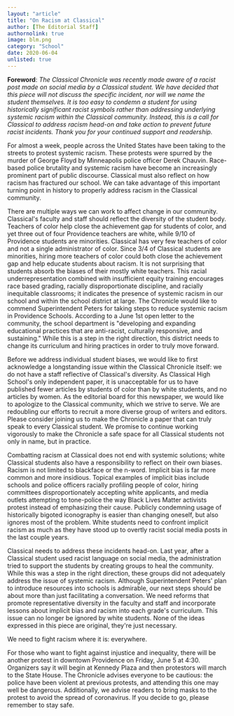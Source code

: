 ```yaml
---
layout: "article"
title: "On Racism at Classical"
author: [The Editorial Staff]
authornolink: true
image: blm.png
category: "School"
date: 2020-06-04
unlisted: true
---
```

**Foreword**: *The Classical Chronicle was recently made aware of a racist post made on social media by a Classical student. We have decided that this piece will not discuss the specific incident, nor will we name the student themselves. It is too easy to condemn a student for using historically significant racist symbols rather than addressing underlying systemic racism within the Classical community. Instead, this is a call for Classical to address racism head-on and take action to prevent future racist incidents. Thank you for your continued support and readership.*

For almost a week, people across the United States have been taking to the streets to protest systemic racism. These protests were spurred by the murder of George Floyd by Minneapolis police officer Derek Chauvin. Race-based police brutality and systemic racism have become an increasingly prominent part of public discourse. Classical must also reflect on how racism has fractured our school. We can take advantage of this important turning point in history to properly address racism in the Classical community.

There are multiple ways we can work to affect change in our community. Classical's faculty and staff should reflect the diversity of the student body. Teachers of color help close the achievement gap for students of color, and yet three out of four Providence teachers are white, while 9/10 of Providence students are minorities. Classical has very few teachers of color and not a single administrator of color. Since 3/4 of Classical students are minorities, hiring more teachers of color could both close the achievement gap and help educate students about racism. It is not surprising that students absorb the biases of their mostly white teachers. This racial underrepresentation combined with insufficient equity training encourages race based grading, racially disproportionate discipline, and racially inequitable classrooms; it indicates the presence of systemic racism in our school and within the school district at large. The Chronicle would like to commend Superintendent Peters for taking steps to reduce systemic racism in Providence Schools. According to a June 1st open letter to the community, the school department is "developing and expanding educational practices that are anti-racist, culturally responsive, and sustaining." While this is a step in the right direction, this district needs to change its curriculum and hiring practices in order to truly move forward.

Before we address individual student biases, we would like to first acknowledge a longstanding issue within the Classical Chronicle itself: we do not have a staff reflective of Classical's diversity. As Classical High School's only independent paper, it is unacceptable for us to have published fewer articles by students of color than by white students, and no articles by women. As the editorial board for this newspaper, we would like to apologize to the Classical community, which we strive to serve. We are redoubling our efforts to recruit a more diverse group of writers and editors. Please consider joining us to make the Chronicle a paper that can truly speak to every Classical student. We promise to continue working vigorously to make the Chronicle a safe space for all Classical students not only in name, but in practice.

Combatting racism at Classical does not end with systemic solutions; white Classical students also have a responsibility to reflect on their own biases. Racism is not limited to blackface or the n-word. Implicit bias is far more common and more insidious. Topical examples of implicit bias include schools and police officers racially profiling people of color, hiring committees disproportionately accepting white applicants, and media outlets attempting to tone-police the way Black Lives Matter activists protest instead of emphasizing their cause. Publicly condemning usage of historically bigoted iconography is easier than changing oneself, but also ignores most of the problem. White students need to confront implicit racism as much as they have stood up to overtly racist social media posts in the last couple years.

Classical needs to address these incidents head-on. Last year, after a Classical student used racist language on social media, the administration tried to support the students by creating groups to heal the community. While this was a step in the right direction, these groups did not adequately address the issue of systemic racism. Although Superintendent Peters' plan to introduce resources into schools is admirable, our next steps should be about more than just facilitating a conversation. We need reforms that promote representative diversity in the faculty and staff and incorporate lessons about implicit bias and racism into each grade's curriculum. This issue can no longer be ignored by white students. None of the ideas expressed in this piece are original, they're just necessary.  

We need to fight racism where it is: everywhere.

For those who want to fight against injustice and inequality, there will be another protest in downtown Providence on Friday, June 5 at 4:30. Organizers say it will begin at Kennedy Plaza and then protestors will march to the State House. The Chronicle advises everyone to be cautious: the police have been violent at previous protests, and attending this one may well be dangerous. Additionally, we advise readers to bring masks to the protest to avoid the spread of coronavirus. If you decide to go, please remember to stay safe.
